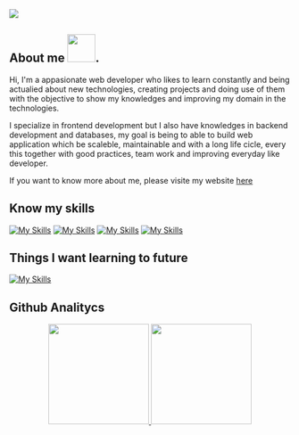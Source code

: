
<img  src="https://github.com/Brandon-github/Brandon-github/assets/71775908/bc53d4a9-373c-455b-a0ee-e4913f30a7a2" />

## About me   <img src="https://raw.githubusercontent.com/gist/ManulMax/2d20af60d709805c55fd784ca7cba4b9/raw/bcfeac7604f674ace63623106eb8bb8471d844a6/github.gif" width="50">.

<p>
Hi, I'm a appasionate web developer who likes to learn constantly and being actualied about new technologies, creating projects and doing use of them with the objective to show my knowledges and improving my domain in the technologies.

I specialize in frontend development but I also have knowledges in backend development and databases, my goal is being to able to build web application which be scaleble, maintainable and with a long life cicle, every this together with good practices, team work and improving everyday like developer.

If you want to know more about me, please visite my website [here](https://brandon-alexis.vercel.app/)


</p>

## Know my skills
[![My Skills](https://skillicons.dev/icons?i=html,css,javascript,jquery,php,sass)](https://skillicons.dev)
[![My Skills](https://skillicons.dev/icons?i=laravel,tailwind,bootstrap,typescript,nodejs,express)](https://skillicons.dev)
[![My Skills](https://skillicons.dev/icons?i=astro,react,mysql,mongodb,docker,git)](https://skillicons.dev)
[![My Skills](https://skillicons.dev/icons?i=docker,python,linux,figma)](https://skillicons.dev)

## Things I want learning to future
[![My Skills](https://skillicons.dev/icons?i=angular,jest,postgres,next)](https://skillicons.dev)



## Github Analitycs
<p align="center">
<a href="https://github.com/Brandon-github">
  <img height="180em" src="https://github-readme-stats-eight-theta.vercel.app/api?username=Brandon-github&show_icons=true&theme=algolia&include_all_commits=true&count_private=true"/>
  <img height="180em" src="https://github-readme-stats-eight-theta.vercel.app/api/top-langs/?username=Brandon-github&layout=compact&langs_count=8&theme=algolia"/>
</a>
</p>
